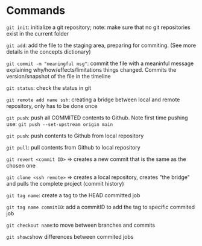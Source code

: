 # Commands

`git init`: initialize a git repository; note: make sure that no git repositories exist in the current folder

`git add`: add the file to the staging area, preparing for commiting. (See more details in the concepts dictionary)

`git commit -m "meaningful msg"`: commit the file with a meaninful message explaining why/how/effects/limitations things changed. Commits the version/snapshot of the file in the timeline 

`git status`: check the status in git 

`git remote add name ssh`: creating a bridge between local and remote repository, only has to be done once

`git push`: push all COMMITED contents to Github. Note first time pushing use: `git push --set-upstream origin main`

`git push`: push contents to Github from local repository

`git pull`: pull contents from Github to local repository 

`git revert <commit ID>` => creates a new commit that is the same as the chosen one

`git clone <ssh remote>` => creates a local repository, creates "the bridge" and pulls the complete project (commit history)

`git tag name`: create a tag to the HEAD committed job

`git tag name commitID`: add a commitID to add the tag to specific commited job

`git checkout name`:to move between branches and commits

`git show`:show differences between commited jobs